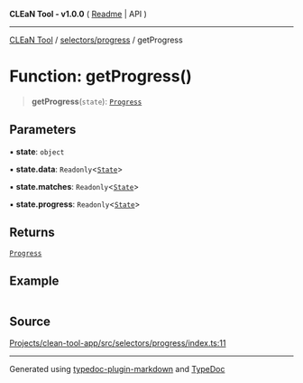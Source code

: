 **CLEaN Tool - v1.0.0** ( [Readme](../../../README.md) \| API )

***

[CLEaN Tool](../../../modules.md) / [selectors/progress](../README.md) / getProgress

# Function: getProgress()

> **getProgress**(`state`): [`Progress`](../../../reducers/progress/type-aliases/Progress.md)

## Parameters

▪ **state**: `object`

▪ **state.data**: `Readonly`\<[`State`](../../../reducers/data/interfaces/State.md)\>

▪ **state.matches**: `Readonly`\<[`State`](../progress/private/interfaces/State.md)\>

▪ **state.progress**: `Readonly`\<[`State`](../progress/private/interfaces/State.md)\>

## Returns

[`Progress`](../../../reducers/progress/type-aliases/Progress.md)

## Example

```ts

```

## Source

[Projects/clean-tool-app/src/selectors/progress/index.ts:11](https://github.com/yuckyh/clean-tool-app/)

***

Generated using [typedoc-plugin-markdown](https://www.npmjs.com/package/typedoc-plugin-markdown) and [TypeDoc](https://typedoc.org/)
